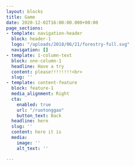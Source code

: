 ```yaml
---
layout: blocks
title: Game
date: 2020-12-02T16:00:00.000+00:00
page_sections:
- template: navigation-header
  block: header-1
  logo: "/uploads/2018/06/21/forestry-full.svg"
  navigation: []
- template: 1-column-text
  block: one-column-1
  headline: Have a try
  content: please!!!!!!!!<br>
  slug: ''
- template: content-feature
  block: feature-1
  media_alignment: Right
  cta:
    enabled: true
    url: "/ruotonggao"
    button_text: Back
  headline: here
  slug: ''
  content: here it is
  media:
    image: ''
    alt_text: ''

---
```

